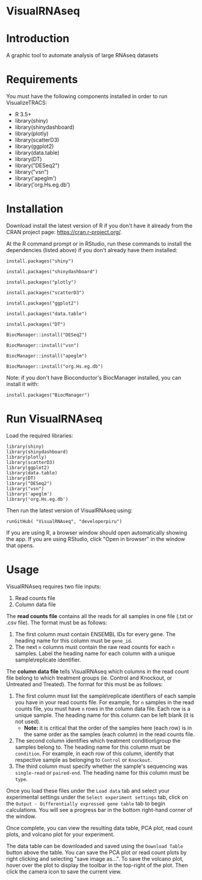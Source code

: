 # VisualRNAseq

# Introduction
A graphic tool to automate analysis of large RNAseq datasets

# Requirements
You must have the following components installed in order to run VisualizeTRACS:
- R 3.5+	
- library(shiny)
- library(shinydashboard)
- library(plotly)
- library(scatterD3)
- library(ggplot2)
- library(data.table)
- library(DT)
- library("DESeq2")
- library("vsn")
- library('apeglm')
- library('org.Hs.eg.db')

# Installation
Download install the latest version of R if you don't have it already from the CRAN project page: https://cran.r-project.org/.

At the R command prompt or in RStudio, run these commands to install the dependencies (listed above) if you don't already have them installed:

	install.packages("shiny")

	install.packages("shinydashboard")
  
	install.packages("plotly")

	install.packages("scatterD3")
  
  	install.packages("ggplot2")
  
  	install.packages("data.table")

	install.packages("DT")
  
	BiocManager::install("DESeq2")
  
	BiocManager::install("vsn")
  
	BiocManager::install("apeglm")
  
	BiocManager::install("org.Hs.eg.db")
  
Note: if you don't have Bioconductor's BiocManager installed, you can install it with:
  
	install.packages("BiocManager")
  
# Run VisualRNAseq
Load the required libraries:

	library(shiny)
	library(shinydashboard)
 	library(plotly)
 	library(scatterD3)
 	library(ggplot2)
 	library(data.table)
	library(DT)
	library("DESeq2")
	library("vsn")
	library('apeglm')
	library('org.Hs.eg.db')

Then run the latest version of VisualRNAseq using:

	runGitHub( "VisualRNAseq", "developerpiru")

If you are using R, a browser window should open automatically showing the app. If you are using RStudio, click "Open in browser" in the window that opens.

# Usage

VisualRNAseq requires two file inputs:
1. Read counts file
2. Column data file

The **read counts file** contains all the reads for all samples in one file (.txt or .csv file). The format must be as follows:
1. The first column must contain ENSEMBL IDs for every gene. The heading name for this column must be ```gene_id```.
2. The next ```n``` columns must contain the raw read counts for each ```n``` samples. Label the heading name for each column with a unique sample\replicate identifier.

The **column data file** tells VisualRNAseq which columns in the read count file belong to which treatment groups (ie. Control and Knockout, or Untreated and Treated). The format for this must be as follows:
1. The first column must list the sample\replicate identifiers of each sample you have in your read counts file. For example, for ```n``` samples in the read counts file, you must have ```n``` rows in the column data file. Each row is a unique sample. The heading name for this column can be left blank (it is not used).
	- **Note:** it is critical that the order of the samples here (each row) is in the same order as the samples (each column) in the read counts file.
2. The second column identifies which treatment condition\group the samples belong to. The heading name for this column must be ```condition```. For example, in each row of this column, identify that respective sample as belonging to ```Control``` or ```Knockout```.
3. The third column must specify whether the sample's sequencing was ```single-read``` or ```paired-end```. The heading name for this column must be ```type```.

Once you load these files under the ```Load data``` tab and select your experimental settings under the ```Select experiment settings``` tab, click on the ```Output - Differentially expressed gene table``` tab to begin calculations. You will see a progress bar in the bottom right-hand corner of the window. 

Once complete, you can view the resulting data table, PCA plot, read count plots, and volcano plot for your experiment.

The data table can be downloaded and saved using the ```Download Table``` button above the table. You can save the PCA plot or read count plots by right clicking and selecting "save image as...". To save the volcano plot, hover over the plot to display the toolbar in the top-right of the plot. Then click the camera icon to save the current view.

